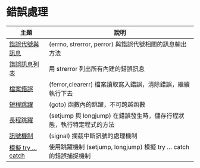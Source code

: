 # 錯誤處理

| 主題 | 說明 |
| -- | -- |
| [錯誤代號與訊息](Error%20codes%20and%20messages.md) |(errno, strerror, perror) 與錯誤代號相關的訊息輸出方法 |
| [錯誤訊息列表](Error%20Message%20List.md)|用 strerror 列出所有內建的錯誤訊息 |
| [檔案錯誤](Processing%E3%80%80File%20Error.md) | (ferror,clearerr) 檔案讀取寫入錯誤，清除錯誤，繼續執行下去 |
| [短程跳躍](Short%20jump.md) | (goto) 函數內的跳躍，不可跨越函數 |
| [長程跳躍](Long-range%20jump.md) | (setjump 與 longjump) 在錯誤發生時，儲存行程狀態，執行特定程式的方法 |
| [訊號機制](Signal%20Mechanism.md) | (signal) 攔截中斷訊號的處理機制 |
| [模擬 try ... catch](Analog%20try%20...%20catch.md) | 使用跳躍機制 (setjump, longjump) 模擬 try … catch 的錯誤捕捉機制 |

